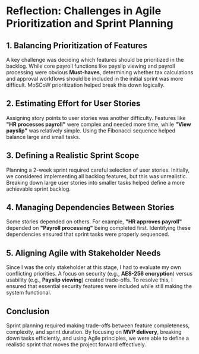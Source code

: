 # Reflection: Challenges in Agile Prioritization and Sprint Planning

## 1. Balancing Prioritization of Features
A key challenge was deciding which features should be prioritized in the backlog. While core payroll functions like payslip viewing and payroll processing were obvious **Must-haves**, determining whether tax calculations and approval workflows should be included in the initial sprint was more difficult. MoSCoW prioritization helped break this down logically.

## 2. Estimating Effort for User Stories
Assigning story points to user stories was another difficulty. Features like **"HR processes payroll"** were complex and needed more time, while **"View payslip"** was relatively simple. Using the Fibonacci sequence helped balance large and small tasks.

## 3. Defining a Realistic Sprint Scope
Planning a 2-week sprint required careful selection of user stories. Initially, we considered implementing all backlog features, but this was unrealistic. Breaking down large user stories into smaller tasks helped define a more achievable sprint backlog.

## 4. Managing Dependencies Between Stories
Some stories depended on others. For example, **"HR approves payroll"** depended on **"Payroll processing"** being completed first. Identifying these dependencies ensured that sprint tasks were properly sequenced.

## 5. Aligning Agile with Stakeholder Needs
Since I was the only stakeholder at this stage, I had to evaluate my own conflicting priorities. A focus on security (e.g., **AES-256 encryption**) versus usability (e.g., **Payslip viewing**) created trade-offs. To resolve this, I ensured that essential security features were included while still making the system functional.

## Conclusion
Sprint planning required making trade-offs between feature completeness, complexity, and sprint duration. By focusing on **MVP delivery**, breaking down tasks efficiently, and using Agile principles, we were able to define a realistic sprint that moves the project forward effectively.

